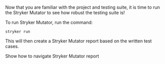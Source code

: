 Now that you are familiar with the project and testing suite, it is time to run the Stryker Mutator to see how robust the testing suite is!

To run Stryker Mutator, run the command:
    
    stryker run

This will then create a Stryker Mutator report based on the written test cases.

Show how to navigate Stryker Mutator report
